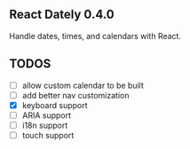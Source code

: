 ## React Dately 0.4.0

Handle dates, times, and calendars with React.

## TODOS

- [ ] allow custom calendar to be built
- [ ] add better nav customization
- [x] keyboard support
- [ ] ARIA support
- [ ] i18n support
- [ ] touch support